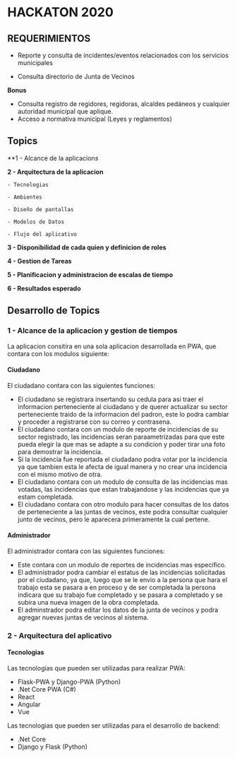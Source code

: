 # HACKATON 2020

## REQUERIMIENTOS

  * Reporte y consulta de incidentes/eventos relacionados con los servicios municipales
 
  * Consulta directorio de Junta de Vecinos

  **Bonus**
  
  * Consulta registro de regidores, regidoras, alcaldes pedáneos y cualquier autoridad
    municipal que aplique.
  * Acceso a normativa municipal (Leyes y reglamentos)

## Topics

 **1 - Alcance de la aplicacion*s*
 
 **2 - Arquitectura de la aplicacion**
 
    - Tecnologias
    
    - Ambientes
    
    - Diseño de pantallas
    
    - Modelos de Datos
    
    - Flujo del aplicativo
    
 **3 - Disponibilidad de cada quien y definicion de roles**

 **4 - Gestion de Tareas**
 
 **5 - Planificacion y administracion de escalas de tiempo**
 
 **6 - Resultados esperado**

## Desarrollo de Topics

### 1 - Alcance de la aplicacion y gestion de tiempos

La aplicacion consitira en una sola aplicacion desarrollada en PWA, que contara con los modulos siguiente:

#### Ciudadano
El ciudadano contara con las siguientes funciones:
  - El ciudadano se registrara insertando su cedula para asi traer el informacion perteneciente al ciudadano y de querer actualizar su sector perteneciente traido de la informacion del padron, este lo podra cambiar y proceder a registrarse con su correo y contrasena.
  - El ciudadano contara con un modulo de reporte de incidencias de su sector registrado, las incidencias seran paraametrizadas para que este pueda elegir la que mas se adapte a su condicion y poder tirar una foto para demostrar la incidencia. 
  - Si la incidencia fue reportada el ciudadano podra votar por la incidencia ya que tambien esta le afecta de igual manera y no crear una incidencia con el mismo motivo de otra.
  - El ciudadano contara con un modulo de consulta de las incidencias mas votadas, las incidencias que estan trabajandose y las incidencias que ya estam completada.
  - El ciudadano contara con otro modulo para hacer consultas de los datos de perteneciente a las juntas de vecinos, este podra consultar cualquier junto de vecinos, pero le aparecera primeramente la cual pertene.

#### Administrador
El administrador contara con las siguientes funciones:
  - Este contara con un modulo de reportes de incidencias mas especifico.
  - El administrador podra cambiar el estatus de las incidencias solicitadas por el ciudadano, ya que, luego que se le envio a la persona que hara el trabajo esta se pasara a en proceso y de ser completada la persona indicara que su trabajo fue completado y se pasara a completado y se subira una nueva imagen de la obra completada.
  - El adminstrador podra editar los datos de la junta de vecinos y podra agregar nuevas juntas de vecinos al sistema.

### 2 - Arquitectura del aplicativo

#### Tecnologias

Las tecnologias que pueden ser utilizadas para realizar PWA:

- Flask-PWA y Django-PWA (Python)
- .Net Core PWA (C#)
- React
- Angular
- Vue

Las tecnologias que pueden ser utilizadas para el desarrollo de backend:

- .Net Core
- Django y Flask (Python)



      